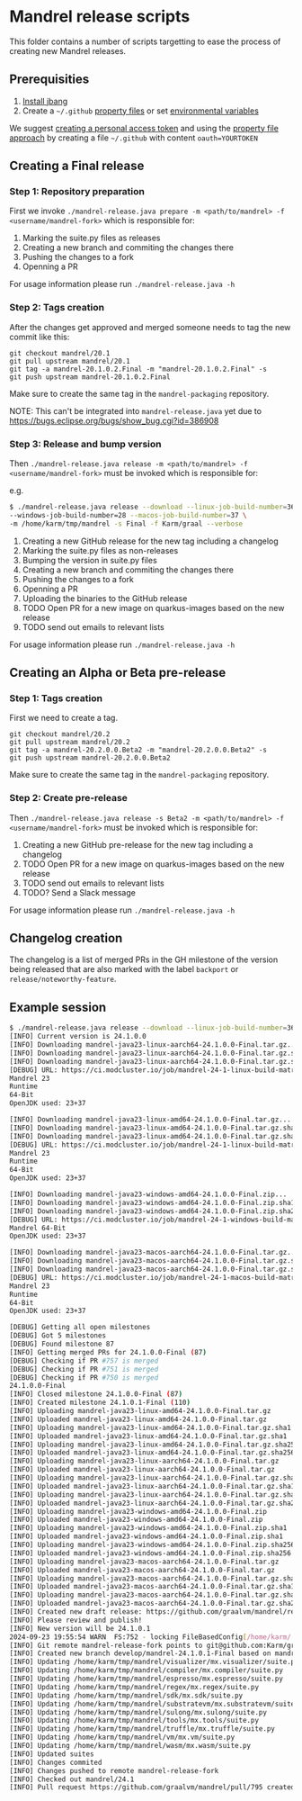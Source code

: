 # Mandrel release scripts

This folder contains a number of scripts targetting to ease the process of
creating new Mandrel releases.

## Prerequisities

1. [Install jbang](https://github.com/jbangdev/jbang#installation)
2. Create a `~/.github` [property files](https://github-api.kohsuke.org/#Property_file) or set [environmental variables](https://github-api.kohsuke.org/#Environmental_variables)

We suggest [creating a personal access token](https://docs.github.com/en/github/authenticating-to-github/creating-a-personal-access-token) and using the [property file approach](https://github-api.kohsuke.org/#Property_file) by creating a file `~/.github` with content `oauth=YOURTOKEN` 

## Creating a Final release

### Step 1: Repository preparation

First we invoke `./mandrel-release.java prepare -m <path/to/mandrel> -f <username/mandrel-fork>` which is responsible for:

1. Marking the suite.py files as releases
2. Creating a new branch and commiting the changes there
3. Pushing the changes to a fork
4. Openning a PR

For usage information please run `./mandrel-release.java -h`

### Step 2: Tags creation

After the changes get approved and merged someone needs to tag the new commit
like this:

```
git checkout mandrel/20.1
git pull upstream mandrel/20.1
git tag -a mandrel-20.1.0.2.Final -m "mandrel-20.1.0.2.Final" -s
git push upstream mandrel-20.1.0.2.Final
```

Make sure to create the same tag in the `mandrel-packaging` repository.

NOTE: This can't be integrated into `mandrel-release.java` yet due to
https://bugs.eclipse.org/bugs/show_bug.cgi?id=386908

### Step 3: Release and bump version

Then `./mandrel-release.java release -m <path/to/mandrel> -f <username/mandrel-fork>` must be invoked which is responsible for:

e.g. 

```bash
$ ./mandrel-release.java release --download --linux-job-build-number=36 \
--windows-job-build-number=28 --macos-job-build-number=37 \
-m /home/karm/tmp/mandrel -s Final -f Karm/graal --verbose
```

1. Creating a new GitHub release for the new tag including a changelog
2. Marking the suite.py files as non-releases
3. Bumping the version in suite.py files
4. Creating a new branch and commiting the changes there
5. Pushing the changes to a fork
6. Openning a PR
7. Uploading the binaries to the GitHub release
8. TODO Open PR for a new image on quarkus-images based on the new release
9. TODO send out emails to relevant lists

For usage information please run `./mandrel-release.java -h`

## Creating an Alpha or Beta pre-release

### Step 1: Tags creation

First we need to create a tag.

```
git checkout mandrel/20.2
git pull upstream mandrel/20.2
git tag -a mandrel-20.2.0.0.Beta2 -m "mandrel-20.2.0.0.Beta2" -s
git push upstream mandrel-20.2.0.0.Beta2
```

Make sure to create the same tag in the `mandrel-packaging` repository.

### Step 2: Create pre-release

Then `./mandrel-release.java release -s Beta2 -m <path/to/mandrel> -f <username/mandrel-fork>` must be invoked which is responsible for:

1. Creating a new GitHub pre-release for the new tag including a changelog
2. TODO Open PR for a new image on quarkus-images based on the new release
3. TODO send out emails to relevant lists 
4. TODO? Send a Slack message

For usage information please run `./mandrel-release.java -h`

## Changelog creation

The changelog is a list of merged PRs in the GH milestone of the version being
released that are also marked with the label `backport` or
`release/noteworthy-feature`.

## Example session

```bash
$ ./mandrel-release.java release --download --linux-job-build-number=36 --windows-job-build-number=28 --macos-job-build-number=37 -m /home/karm/tmp/mandrel -s Final -f Karm/graal --verbose
[INFO] Current version is 24.1.0.0
[INFO] Downloading mandrel-java23-linux-aarch64-24.1.0.0-Final.tar.gz...
[INFO] Downloading mandrel-java23-linux-aarch64-24.1.0.0-Final.tar.gz.sha1...
[INFO] Downloading mandrel-java23-linux-aarch64-24.1.0.0-Final.tar.gz.sha256...
[DEBUG] URL: https://ci.modcluster.io/job/mandrel-24-1-linux-build-matrix/36/JDK_RELEASE=ga,JDK_VERSION=23,LABEL=el8_aarch64/artifact/MANDREL.md file contents: This is a dev build of Mandrel from https://github.com/graalvm/mandrel.
Mandrel 23
Runtime
64-Bit
OpenJDK used: 23+37

[INFO] Downloading mandrel-java23-linux-amd64-24.1.0.0-Final.tar.gz...
[INFO] Downloading mandrel-java23-linux-amd64-24.1.0.0-Final.tar.gz.sha1...
[INFO] Downloading mandrel-java23-linux-amd64-24.1.0.0-Final.tar.gz.sha256...
[DEBUG] URL: https://ci.modcluster.io/job/mandrel-24-1-linux-build-matrix/36/JDK_RELEASE=ga,JDK_VERSION=23,LABEL=el8/artifact/MANDREL.md file contents: This is a dev build of Mandrel from https://github.com/graalvm/mandrel.
Mandrel 23
Runtime
64-Bit
OpenJDK used: 23+37

[INFO] Downloading mandrel-java23-windows-amd64-24.1.0.0-Final.zip...
[INFO] Downloading mandrel-java23-windows-amd64-24.1.0.0-Final.zip.sha1...
[INFO] Downloading mandrel-java23-windows-amd64-24.1.0.0-Final.zip.sha256...
[DEBUG] URL: https://ci.modcluster.io/job/mandrel-24-1-windows-build-matrix/28/JDK_RELEASE=ga,JDK_VERSION=23,LABEL=w2k19/artifact/MANDREL.md file contents: This is a dev build of Mandrel from https://github.com/graalvm/mandrel.
Mandrel 64-Bit
OpenJDK used: 23+37

[INFO] Downloading mandrel-java23-macos-aarch64-24.1.0.0-Final.tar.gz...
[INFO] Downloading mandrel-java23-macos-aarch64-24.1.0.0-Final.tar.gz.sha1...
[INFO] Downloading mandrel-java23-macos-aarch64-24.1.0.0-Final.tar.gz.sha256...
[DEBUG] URL: https://ci.modcluster.io/job/mandrel-24-1-macos-build-matrix/37/JDK_RELEASE=ga,JDK_VERSION=23,LABEL=macos_aarch64/artifact/MANDREL.md file contents: This is a dev build of Mandrel from https://github.com/graalvm/mandrel.
Mandrel 23
Runtime
64-Bit
OpenJDK used: 23+37

[DEBUG] Getting all open milestones
[DEBUG] Got 5 milestones
[DEBUG] Found milestone 87
[INFO] Getting merged PRs for 24.1.0.0-Final (87)
[DEBUG] Checking if PR #757 is merged
[DEBUG] Checking if PR #751 is merged
[DEBUG] Checking if PR #750 is merged
24.1.0.0-Final
[INFO] Closed milestone 24.1.0.0-Final (87)
[INFO] Created milestone 24.1.0.1-Final (110)
[INFO] Uploading mandrel-java23-linux-amd64-24.1.0.0-Final.tar.gz
[INFO] Uploaded mandrel-java23-linux-amd64-24.1.0.0-Final.tar.gz
[INFO] Uploading mandrel-java23-linux-amd64-24.1.0.0-Final.tar.gz.sha1
[INFO] Uploaded mandrel-java23-linux-amd64-24.1.0.0-Final.tar.gz.sha1
[INFO] Uploading mandrel-java23-linux-amd64-24.1.0.0-Final.tar.gz.sha256
[INFO] Uploaded mandrel-java23-linux-amd64-24.1.0.0-Final.tar.gz.sha256
[INFO] Uploading mandrel-java23-linux-aarch64-24.1.0.0-Final.tar.gz
[INFO] Uploaded mandrel-java23-linux-aarch64-24.1.0.0-Final.tar.gz
[INFO] Uploading mandrel-java23-linux-aarch64-24.1.0.0-Final.tar.gz.sha1
[INFO] Uploaded mandrel-java23-linux-aarch64-24.1.0.0-Final.tar.gz.sha1
[INFO] Uploading mandrel-java23-linux-aarch64-24.1.0.0-Final.tar.gz.sha256
[INFO] Uploaded mandrel-java23-linux-aarch64-24.1.0.0-Final.tar.gz.sha256
[INFO] Uploading mandrel-java23-windows-amd64-24.1.0.0-Final.zip
[INFO] Uploaded mandrel-java23-windows-amd64-24.1.0.0-Final.zip
[INFO] Uploading mandrel-java23-windows-amd64-24.1.0.0-Final.zip.sha1
[INFO] Uploaded mandrel-java23-windows-amd64-24.1.0.0-Final.zip.sha1
[INFO] Uploading mandrel-java23-windows-amd64-24.1.0.0-Final.zip.sha256
[INFO] Uploaded mandrel-java23-windows-amd64-24.1.0.0-Final.zip.sha256
[INFO] Uploading mandrel-java23-macos-aarch64-24.1.0.0-Final.tar.gz
[INFO] Uploaded mandrel-java23-macos-aarch64-24.1.0.0-Final.tar.gz
[INFO] Uploading mandrel-java23-macos-aarch64-24.1.0.0-Final.tar.gz.sha1
[INFO] Uploaded mandrel-java23-macos-aarch64-24.1.0.0-Final.tar.gz.sha1
[INFO] Uploading mandrel-java23-macos-aarch64-24.1.0.0-Final.tar.gz.sha256
[INFO] Uploaded mandrel-java23-macos-aarch64-24.1.0.0-Final.tar.gz.sha256
[INFO] Created new draft release: https://github.com/graalvm/mandrel/releases/tag/untagged-9a996555616b0f035344
[INFO] Please review and publish!
[INFO] New version will be 24.1.0.1
2024-09-23 19:55:54 WARN  FS:752 - locking FileBasedConfig[/home/karm/.config/jgit/config] failed after 5 retries
[INFO] Git remote mandrel-release-fork points to git@github.com:Karm/graal
[INFO] Created new branch develop/mandrel-24.1.0.1-Final based on mandrel/24.1
[INFO] Updating /home/karm/tmp/mandrel/visualizer/mx.visualizer/suite.py
[INFO] Updating /home/karm/tmp/mandrel/compiler/mx.compiler/suite.py
[INFO] Updating /home/karm/tmp/mandrel/espresso/mx.espresso/suite.py
[INFO] Updating /home/karm/tmp/mandrel/regex/mx.regex/suite.py
[INFO] Updating /home/karm/tmp/mandrel/sdk/mx.sdk/suite.py
[INFO] Updating /home/karm/tmp/mandrel/substratevm/mx.substratevm/suite.py
[INFO] Updating /home/karm/tmp/mandrel/sulong/mx.sulong/suite.py
[INFO] Updating /home/karm/tmp/mandrel/tools/mx.tools/suite.py
[INFO] Updating /home/karm/tmp/mandrel/truffle/mx.truffle/suite.py
[INFO] Updating /home/karm/tmp/mandrel/vm/mx.vm/suite.py
[INFO] Updating /home/karm/tmp/mandrel/wasm/mx.wasm/suite.py
[INFO] Updated suites
[INFO] Changes commited
[INFO] Changes pushed to remote mandrel-release-fork
[INFO] Checked out mandrel/24.1
[INFO] Pull request https://github.com/graalvm/mandrel/pull/795 created
```
